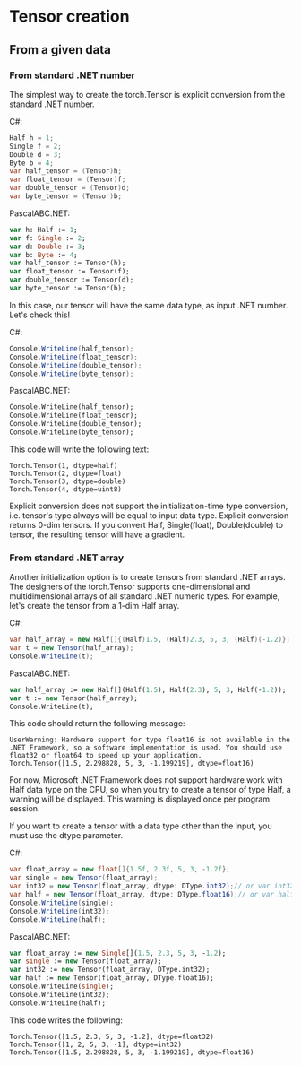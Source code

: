 # Tensor creation
## From a given data
### From standard .NET number

The simplest way to create the torch.Tensor is explicit conversion from the standard .NET number.

C#:

```C#
Half h = 1;
Single f = 2;
Double d = 3;
Byte b = 4;
var half_tensor = (Tensor)h;
var float_tensor = (Tensor)f;
var double_tensor = (Tensor)d;
var byte_tensor = (Tensor)b;
```

PascalABC.NET:

```Pascal
var h: Half := 1;
var f: Single := 2;
var d: Double := 3;
var b: Byte := 4;
var half_tensor := Tensor(h);
var float_tensor := Tensor(f);
var double_tensor := Tensor(d);
var byte_tensor := Tensor(b);
```

In this case, our tensor will have the same data type, as input .NET number. Let's check this!

C#:

```C#
Console.WriteLine(half_tensor);
Console.WriteLine(float_tensor);
Console.WriteLine(double_tensor);
Console.WriteLine(byte_tensor);
```

PascalABC.NET:

```Pascal
Console.WriteLine(half_tensor);
Console.WriteLine(float_tensor);
Console.WriteLine(double_tensor);
Console.WriteLine(byte_tensor);
```

This code will write the following text:

```
Torch.Tensor(1, dtype=half)
Torch.Tensor(2, dtype=float)
Torch.Tensor(3, dtype=double)
Torch.Tensor(4, dtype=uint8)
```

Explicit conversion does not support the initialization-time type conversion, i.e. tensor's type always will be equal to input data type. Explicit conversion returns 0-dim tensors. If you convert Half, Single(float), Double(double) to tensor, the resulting tensor will have a gradient.

### From standard .NET array

Another initialization option is to create tensors from standard .NET arrays. The designers of the torch.Tensor supports one-dimensional and multidimensional arrays of all standard .NET numeric types. For example, let's create the tensor from a 1-dim Half array.

C#:

```C#
var half_array = new Half[]{(Half)1.5, (Half)2.3, 5, 3, (Half)(-1.2)};
var t = new Tensor(half_array);
Console.WriteLine(t);
```

PascalABC.NET:

```Pascal
var half_array := new Half[](Half(1.5), Half(2.3), 5, 3, Half(-1.2));
var t := new Tensor(half_array);
Console.WriteLine(t);
```

This code should return the following message:

```
UserWarning: Hardware support for type float16 is not available in the .NET Framework, so a software implementation is used. You should use float32 or float64 to speed up your application.
Torch.Tensor([1.5, 2.298828, 5, 3, -1.199219], dtype=float16)
```
For now, Microsoft .NET Framework does not support hardware work with Half data type on the CPU, so when you try to create a tensor of type Half, a warning will be displayed. This warning is displayed once per program session.

If you want to create a tensor with a data type other than the input, you must use the dtype parameter.

C#:

```C#
var float_array = new float[]{1.5f, 2.3f, 5, 3, -1.2f};
var single = new Tensor(float_array);
var int32 = new Tensor(float_array, dtype: DType.int32);// or var int32 = new Tensor(float_array, DType.int32);
var half = new Tensor(float_array, dtype: DType.float16);// or var half = new Tensor(float_array, DType.float16);
Console.WriteLine(single);
Console.WriteLine(int32);
Console.WriteLine(half);
```

PascalABC.NET:

```Pascal
var float_array := new Single[](1.5, 2.3, 5, 3, -1.2);
var single := new Tensor(float_array);
var int32 := new Tensor(float_array, DType.int32);
var half := new Tensor(float_array, DType.float16);
Console.WriteLine(single);
Console.WriteLine(int32);
Console.WriteLine(half);
```

This code writes the following:

```
Torch.Tensor([1.5, 2.3, 5, 3, -1.2], dtype=float32)
Torch.Tensor([1, 2, 5, 3, -1], dtype=int32)
Torch.Tensor([1.5, 2.298828, 5, 3, -1.199219], dtype=float16)
```
